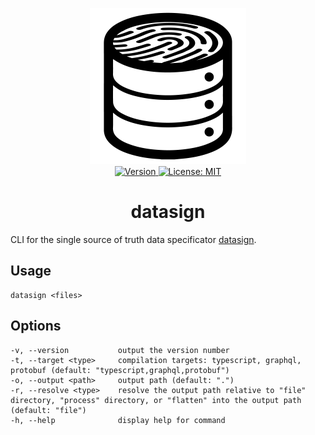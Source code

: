 <p align="center">
    <img src="https://raw.githubusercontent.com/plurid/datasign/master/about/identity/datasign-logo-black.png" height="250px">
    <br />
    <a target="_blank" href="https://www.npmjs.com/package/@plurid/datasign">
        <img src="https://img.shields.io/npm/v/@plurid/datasign.svg?logo=npm&colorB=1380C3&style=for-the-badge" alt="Version">
    </a>
    <a target="_blank" href="https://github.com/plurid/datasign/blob/master/packages/datasign/LICENSE">
        <img src="https://img.shields.io/badge/license-MIT-blue.svg?colorB=1380C3&style=for-the-badge" alt="License: MIT">
    </a>
</p>



<h1 align="center">
    datasign
</h1>


CLI for the single source of truth data specificator [datasign](https://github.com/plurid/datasign).


## Usage

    datasign <files>

## Options

    -v, --version           output the version number
    -t, --target <type>     compilation targets: typescript, graphql, protobuf (default: "typescript,graphql,protobuf")
    -o, --output <path>     output path (default: ".")
    -r, --resolve <type>    resolve the output path relative to "file" directory, "process" directory, or "flatten" into the output path (default: "file")
    -h, --help              display help for command
